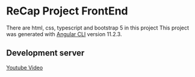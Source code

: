 # ReCap Project FrontEnd

There are html, css, typescript and bootstrap 5 in this project
This project was generated with [Angular CLI](https://github.com/angular/angular-cli) version 11.2.3.

## Development server
[Youtube Video]("*https://www.youtube.com/watch?v=9xFsYmzSpTo&t=16shttps://www.youtube.com/watch?v=9xFsYmzSpTo&t=16s")
